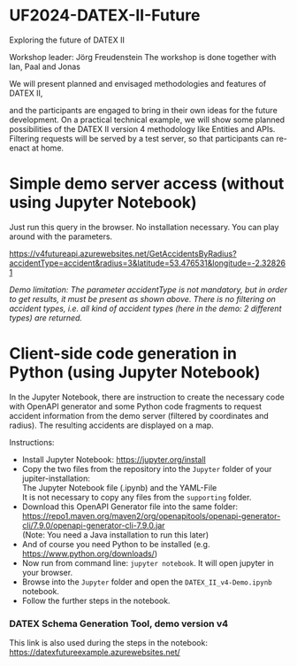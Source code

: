# UF2024-DATEX-II-Future

Exploring the future of DATEX II

Workshop leader: Jörg Freudenstein
The workshop is done together with Ian, Paal and Jonas

We will present planned and envisaged methodologies and features of DATEX II,

and the participants are engaged to bring in their own ideas for the future development. On a practical technical example, we will show some planned possibilities of the DATEX II version 4 methodology like Entities and APIs. Filtering requests will be served by a test server, so that participants can re-enact at home.

# Simple demo server access (without using Jupyter Notebook)

Just run this query in the browser. No installation necessary. You can play around with the parameters.

https://v4futureapi.azurewebsites.net/GetAccidentsByRadius?accidentType=accident&radius=3&latitude=53.476531&longitude=-2.328261

<i>Demo limitation: The parameter accidentType is not mandatory, but in order to get results, it must be present as shown above. There is no filtering on accident types, i.e. all kind of accident types (here in the demo: 2 different types) are returned.</i>

# Client-side code generation in Python (using Jupyter Notebook)

In the Jupyter Notebook, there are instruction to create the necessary code with OpenAPI generator and some Python code fragments to request accident information from the demo server (filtered by coordinates and radius). The resulting accidents are displayed on a map.

Instructions:
* Install Jupyter Notebook: https://jupyter.org/install
* Copy the two files from the repository into the <code>Jupyter</code> folder of your jupiter-installation:<br> The Jupyter Notebook file (.ipynb) and the YAML-File
  <br>
  It is not necessary to copy any files from the <code>supporting</code> folder.
* Download this OpenAPI Generator file into the same folder:<br> https://repo1.maven.org/maven2/org/openapitools/openapi-generator-cli/7.9.0/openapi-generator-cli-7.9.0.jar<br>
  (Note: You need a Java installation to run this later)
* And of course you need Python to be installed (e.g. https://www.python.org/downloads/)
* Now run from command line: <code>jupyter notebook</code>. It will open jupyter in your browser.
* Browse into the <code>Jupyter</code> folder and open the <code>DATEX_II_v4-Demo.ipynb</code> notebook.
* Follow the further steps in the notebook.

### DATEX Schema Generation Tool, demo version v4

This link is also used during the steps in the notebook:
https://datexfutureexample.azurewebsites.net/
